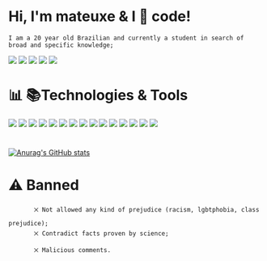 # Hi, I'm mateuxe & I &#x1F90D; code!
    I am a 20 year old Brazilian and currently a student in search of broad and specific knowledge;
  [<img src="https://img.shields.io/badge/linkedin-%230077B5.svg?&style=for-the-badge&logo=linkedin&logoColor=white"/>](https://www.linkedin.com/in/mateus-eduardo-757522218/) 
  [<img src = "https://img.shields.io/badge/instagram-%23E4405F.svg?&style=for-the-badge&logo=instagram&logoColor=white">](https://www.instagram.com/mateuxe/)
  [<img src = "https://img.shields.io/badge/facebook-%231877F2.svg?&style=for-the-badge&logo=facebook&logoColor=white">](https://www.facebook.com/Moscomano)
  [<img src = "https://img.shields.io/badge/Discord-7289DA?style=for-the-badge&logo=discord&logoColor=white">]()
  [<img src = "https://img.shields.io/badge/mateuseduardosilvar@gmail-D14836?style=for-the-badge&logo=gmail&logoColor=white&">](mailto:mateuseduardosilvar@gmail.com?subject=Olá,Mateus!)

# &#x1F4CA; &#x1F4DA;Technologies & Tools
  [<img src = "https://img.shields.io/badge/Visual_Studio_Code-0078D4?style=for-the-badge&logo=visual%20studio%20code&logoColor=white"/>]()
  [<img src = "https://img.shields.io/badge/C%23-239120?style=for-the-badge&logo=c-sharp&logoColor=white"/>]()
  [<img src = "https://img.shields.io/badge/CSS3-1572B6?style=for-the-badge&logo=css3&logoColor=white"/>]()
  [<img src = "https://img.shields.io/badge/HTML5-E34F26?style=for-the-badge&logo=html5&logoColor=white"/>]()
  [<img src = "https://img.shields.io/badge/JavaScript-323330?style=for-the-badge&logo=javascript&logoColor=F7DF1E"/>]()
  [<img src = "https://img.shields.io/badge/GIT-E44C30?style=for-the-badge&logo=git&logoColor=white"/>]()
  [<img src = "https://img.shields.io/badge/YouTube-FF0000?style=for-the-badge&logo=youtube&logoColor=white"/>]()
  [<img src = "https://img.shields.io/badge/Canva-%2300C4CC.svg?&style=for-the-badge&logo=Canva&logoColor=white"/>]()
  [<img src = "https://img.shields.io/badge/gimp-5C5543?style=for-the-badge&logo=gimp&logoColor=white"/>]()
  [<img src = "https://img.shields.io/badge/Coursera-0056D2?style=for-the-badge&logo=Coursera&logoColor=white"/>]()
  [<img src = "https://img.shields.io/badge/Google_chrome-4285F4?style=for-the-badge&logo=Google-chrome&logoColor=white"/>]()
  [<img src = "https://img.shields.io/badge/Coursera-0056D2?style=for-the-badge&logo=Coursera&logoColor=white"/>]()
  [<img src = "https://img.shields.io/badge/freecodecamp-27273D?style=for-the-badge&logo=freecodecamp&logoColor=white"/>]()
  [<img src = "https://img.shields.io/badge/Udemy-EC5252?style=for-the-badge&logo=Udemy&logoColor=white"/>]()
  [<img src = "https://img.shields.io/badge/Udemy-EC5252?style=for-the-badge&logo=Udemy&logoColor=white"/>]()

#
 [![Anurag's GitHub stats](https://github-readme-stats.vercel.app/api?username=mateuxe&show_icons=true&theme=night)](https://github.com/anuraghazra/github-readme-stats)

# &#x26A0; Banned
           ྾ Not allowed any kind of prejudice (racism, lgbtphobia, class prejudice);
           ྾ Contradict facts proven by science;
           ྾ Malicious comments.